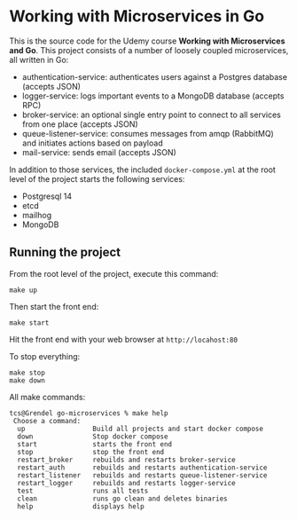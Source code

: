 # Working with Microservices in Go

This is the source code for the Udemy course **Working with Microservices and Go**. This project
consists of a number of loosely coupled microservices, all written in Go:

- authentication-service: authenticates users against a Postgres database (accepts JSON)
- logger-service: logs important events to a MongoDB database (accepts RPC)
- broker-service: an optional single entry point to connect to all services from one place (accepts JSON)
- queue-listener-service: consumes messages from amqp (RabbitMQ) and initiates actions based on payload
- mail-service: sends email (accepts JSON)

In addition to those services, the included `docker-compose.yml` at the root level of the project
starts the following services:

- Postgresql 14
- etcd
- mailhog
- MongoDB

## Running the project
From the root level of the project, execute this command:

~~~
make up
~~~

Then start the front end:

~~~
make start
~~~


Hit the front end with your web browser at `http://locahost:80`

To stop everything:

~~~
make stop
make down
~~~

All make commands:

~~~
tcs@Grendel go-microservices % make help
 Choose a command:
  up                 Build all projects and start docker compose
  down               Stop docker compose
  start              starts the front end
  stop               stop the front end
  restart_broker     rebuilds and restarts broker-service
  restart_auth       rebuilds and restarts authentication-service
  restart_listener   rebuilds and restarts queue-listener-service
  restart_logger     rebuilds and restarts logger-service
  test               runs all tests
  clean              runs go clean and deletes binaries
  help               displays help
~~~